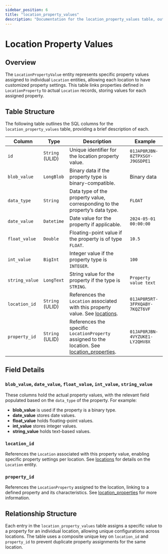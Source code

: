 ```yaml
---
sidebar_position: 6
title: "location_property_values"
description: "Documentation for the location_property_values table, outlining its columns and structure."
---
```


# Location Property Values

## Overview

The `LocationPropertyValue` entity represents specific property values assigned to individual `Location` entities,
allowing each location to have customized property settings. This table links properties defined in `LocationProperty`
to actual `Location` records, storing values for each assigned property.

## Table Structure

The following table outlines the SQL columns for the `location_property_values` table, providing a brief description of
each.

| Column         | Type            | Description                                                                                                                               | Example                        |
|----------------|-----------------|-------------------------------------------------------------------------------------------------------------------------------------------|--------------------------------|
| `id`           | `String` (ULID) | Unique identifier for the location property value.                                                                                        | `01JAP8RJBN-8ZTPXSGY-J9GSDPE1` |
| `blob_value`   | `LongBlob`      | Binary data if the property type is binary-compatible.                                                                                    | Binary data                    |
| `data_type`    | `String`        | Data type of the property value, corresponding to the property’s data type.                                                               | `FLOAT`                        |
| `date_value`   | `Datetime`      | Date value for the property if applicable.                                                                                                | `2024-05-01 00:00:00`          |
| `float_value`  | `Double`        | Floating-point value if the property is of type `FLOAT`.                                                                                  | `10.5`                         |
| `int_value`    | `BigInt`        | Integer value if the property type is `INTEGER`.                                                                                          | `100`                          |
| `string_value` | `LongText`      | String value for the property if the type is `STRING`.                                                                                    | `Property value text`          |
| `location_id`  | `String` (ULID) | References the `Location` associated with this property value. See [locations](../location-model/location).                           | `01JAP8R5RT-3FPXQABY-7KQZT6VF` |
| `property_id`  | `String` (ULID) | References the specific `LocationProperty` assigned to the location. See [location_properties](../location-model/location-property). | `01JAP8RJBN-4VYZUKE1-LY2QHV8X` |

## Field Details

### `blob_value`, `date_value`, `float_value`, `int_value`, `string_value`

These columns hold the actual property values, with the relevant field populated based on the `data_type` of the
property. For example:

- **blob_value** is used if the property is a binary type.
- **date_value** stores date values.
- **float_value** holds floating-point values.
- **int_value** stores integer values.
- **string_value** holds text-based values.

### `location_id`

References the `Location` associated with this property value, enabling specific property settings per location.
See [locations](../location-model/location) for details on the `Location` entity.

### `property_id`

References the `LocationProperty` assigned to the location, linking to a defined property and its characteristics.
See [location_properties](../location-model/location-property) for more information.

## Relationship Structure

Each entry in the `location_property_values` table assigns a specific value to a property for an individual location,
allowing unique configurations across locations. The table uses a composite unique key on `location_id` and
`property_id` to prevent duplicate property assignments for the same location.